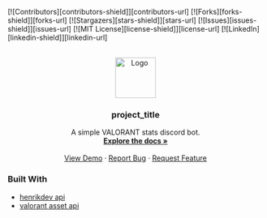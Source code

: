 <div id="top"></div>
<!--
*** Thanks for checking out the Best-README-Template. If you have a suggestion
*** that would make this better, please fork the repo and create a pull request
*** or simply open an issue with the tag "enhancement".
*** Don't forget to give the project a star!
*** Thanks again! Now go create something AMAZING! :D
-->



<!-- PROJECT SHIELDS -->
<!--
*** I'm using markdown "reference style" links for readability.
*** Reference links are enclosed in brackets [ ] instead of parentheses ( ).
*** See the bottom of this document for the declaration of the reference variables
*** for contributors-url, forks-url, etc. This is an optional, concise syntax you may use.
*** https://www.markdownguide.org/basic-syntax/#reference-style-links
-->
[![Contributors][contributors-shield]][contributors-url]
[![Forks][forks-shield]][forks-url]
[![Stargazers][stars-shield]][stars-url]
[![Issues][issues-shield]][issues-url]
[![MIT License][license-shield]][license-url]
[![LinkedIn][linkedin-shield]][linkedin-url]



<!-- PROJECT LOGO -->
<br />
<div align="center">
  <a href="https://github.com/nicoladen05/valorant-bot">
    <img src="images/logo.png" alt="Logo" width="80" height="80">
  </a>

<h3 align="center">project_title</h3>

  <p align="center">
    A simple VALORANT stats discord bot.
    <br />
    <a href="https://github.com/nicoladen05/valorant-bot"><strong>Explore the docs »</strong></a>
    <br />
    <br />
    <a href="https://github.com/nicoladen05/valorant-bot">View Demo</a>
    ·
    <a href="https://github.com/nicoladen05/valorant-bot/issues">Report Bug</a>
    ·
    <a href="https://github.com/nicoladen05/valorant-bot/issues">Request Feature</a>
  </p>
</div>


### Built With

* [henrikdev api](https://api.henrikdev.xyz)
* [valorant asset api](https://reactjs.org/)

